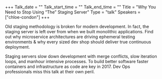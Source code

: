 +++
Talk_date = ""
Talk_start_time = ""
Talk_end_time = ""
Title = "Why You Need to Stop Using “The” Staging Server"
Type = "talk"
Speakers = ["chloe-condon"]
+++

Old staging methodology is broken for modern development. In fact, the staging server is left over from when we built monolithic applications. Find out why microservice architectures are driving ephemeral testing environments & why every sized dev shop should deliver true continuous deployment.

Staging servers slow down development with merge conflicts, slow iteration loops, and manhour intensive processes. To build better software faster containers and infrastructure as code are key in 2017. Dev Ops professionals miss this talk at their own peril.
